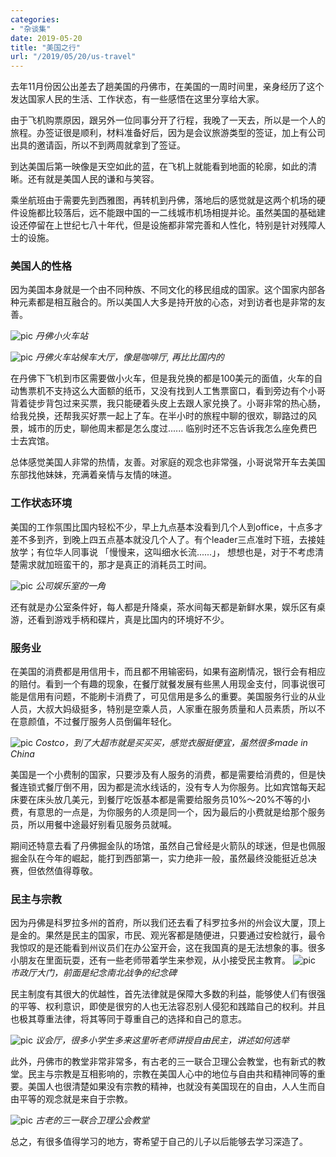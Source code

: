 ```yaml
---
categories:
- "杂谈集"
date: 2019-05-20
title: "美国之行"
url: "/2019/05/20/us-travel"
---
```


去年11月份因公出差去了趟美国的丹佛市，在美国的一周时间里，亲身经历了这个发达国家人民的生活、工作状态，有一些感悟在这里分享给大家。

<!--more-->

由于飞机购票原因，跟另外一位同事分开了行程，我晚了一天去，所以是一个人的旅程。办签证很是顺利，材料准备好后，因为是会议旅游类型的签证，加上有公司出具的邀请函，所以不到两周就拿到了签证。

到达美国后第一映像是天空如此的蓝，在飞机上就能看到地面的轮廓，如此的清晰。还有就是美国人民的谦和与笑容。

乘坐航班由于需要先到西雅图，再转机到丹佛，落地后的感觉就是这两个机场的硬件设施都比较落后，远不能跟中国的一二线城市机场相提并论。虽然美国的基础建设还停留在上世纪七八十年代，但是设施都非常完善和人性化，特别是针对残障人士的设施。

### 美国人的性格

因为美国本身就是一个由不同种族、不同文化的移民组成的国家。这个国家内部各种元素都是相互融合的。所以美国人大多是持开放的心态，对到访者也是非常的友善。

![pic](/pic/2019/2019-05-21-us-travel-1.png)
*丹佛小火车站*

![pic](/pic/2019/2019-05-21-us-travel-2.jpeg)
*丹佛火车站候车大厅，像是咖啡厅, 再比比国内的*

在丹佛下飞机到市区需要做小火车，但是我兑换的都是100美元的面值，火车的自动售票机不支持这么大面额的纸币，又没有找到人工售票窗口，看到旁边有个小哥背着徒步背包过来买票，我只能硬着头皮上去跟人家兑换了。小哥非常的热心肠，给我兑换，还帮我买好票一起上了车。在半小时的旅程中聊的很欢，聊路过的风景，城市的历史，聊他周末都是怎么度过...... 临别时还不忘告诉我怎么座免费巴士去宾馆。

总体感觉美国人非常的热情，友善。对家庭的观念也非常强，小哥说常开车去美国东部找他妹妹，充满着亲情与友情的味道。

### 工作状态环境

美国的工作氛围比国内轻松不少，早上九点基本没看到几个人到office，十点多才差不多到齐，到晚上四五点基本就没几个人了。有个leader三点准时下班，去接娃放学；有位华人同事说 「慢慢来，这叫细水长流......」， 想想也是，对于不考虑清楚需求就加班蛮干的，那才是真正的消耗员工时间。

![pic](/pic/2019/2019-05-21-us-travel-3.png)
*公司娱乐室的一角*

还有就是办公室条件好，每人都是升降桌，茶水间每天都是新鲜水果，娱乐区有桌游，还看到游戏手柄和碟片，真是比国内的环境好不少。

### 服务业

在美国的消费都是用信用卡，而且都不用输密码，如果有盗刷情况，银行会有相应的赔付。看到一个有趣的现象，在餐厅就餐发展有些黑人用现金支付，同事说很可能是信用有问题，不能刷卡消费了，可见信用是多么的重要。美国服务行业的从业人员，大叔大妈级挺多，特别是空乘人员，人家重在服务质量和人员素质，所以不在意颜值，不过餐厅服务人员倒偏年轻化。

![pic](/pic/2019/2019-05-21-us-travel-4.png)
*Costco，到了大超市就是买买买，感觉衣服挺便宜，虽然很多made in China*

美国是一个小费制的国家，只要涉及有人服务的消费，都是需要给消费的，但是快餐连锁式餐厅倒不用，因为都是流水线话的，没有专人为你服务。比如宾馆每天起床要在床头放几美元，到餐厅吃饭基本都是需要给服务员10%～20%不等的小费，有意思的一点是，为你服务的人须是同一个，因为最后的小费就是给那个服务员，所以用餐中途最好别看见服务员就喊。

期间还特意去看了丹佛掘金队的场馆，虽然自己曾经是火箭队的球迷，但是也佩服掘金队在今年的崛起，能打到西部第一，实力绝非一般，虽然最终没能挺近总决赛，但依然值得尊敬。

### 民主与宗教

因为丹佛是科罗拉多州的首府，所以我们还去看了科罗拉多州的州会议大厦，顶上是金的。果然是民主的国家，市民、观光客都是随便进，只要通过安检就行，最令我惊叹的是还能看到州议员们在办公室开会，这在我国真的是无法想象的事。很多小朋友在里面玩耍，还有一些老师带着学生来参观，从小接受民主教育。
![pic](/pic/2019/2019-05-21-us-travel-6.png)
*市政厅大门，前面是纪念南北战争的纪念碑*

民主制度有其很大的优越性，首先法律就是保障大多数的利益，能够使人们有很强的平等、权利意识，即使是很穷的人也无法容忍别人侵犯和践踏自己的权利。并且也极其尊重法律，将其等同于尊重自己的选择和自己的意志。

![pic](/pic/2019/2019-05-21-us-travel-5.png)
*议会厅，很多小学生多来这里听老师讲授自由民主，讲述如何选举*

此外，丹佛市的教堂非常非常多，有古老的三一联合卫理公会教堂，也有新式的教堂。民主与宗教是互相影响的，宗教在美国人心中的地位与自由共和精神同等的重要。美国人也很清楚如果没有宗教的精神，也就没有美国现在的自由，人人生而自由平等的观念就是来自于宗教。

![pic](/pic/2019/2019-05-21-us-travel-7.png)
*古老的三一联合卫理公会教堂*


总之，有很多值得学习的地方，寄希望于自己的儿子以后能够去学习深造了。

